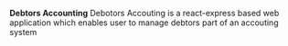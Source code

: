 **Debtors Accounting**
Debotors Accouting is a react-express based web application which enables user to manage debtors part of an accouting system
